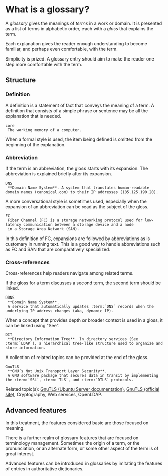 # What is a glossary?

A *glossary* gives the meanings of *terms* in a work or domain.
It is presented as a list of terms in alphabetic order, each with a *gloss* that explains the term.

Each explanation gives the reader enough understanding to become familiar, and perhaps even comfortable, with the term.

Simplicity is prized. A glossary entry should aim to make the reader one step more comfortable with the term.

## Structure

### Definition

A definition is a statement of fact that conveys the meaning of a term. 
A definition that consists of a simple phrase or sentence may be all the explanation that is needed.

```{glossary}
core
 The working memory of a computer.
```

When a formal style is used, the item being defined is omitted from the beginning of the explanation.

### Abbreviation

If the term is an abbreviation, the gloss starts with its expansion. The abbreviation is explained briefly after its expansion.

```{glossary}
DNS
 **Domain Name System**. A system that translates human-readable domain names (canonical.com) to their IP addresses (185.125.190.20).
```

A more conversational style is sometimes used, especially when the expansion of an abbreviation can be read as the subject of the gloss.

```{glossary}
FC
 Fiber Channel (FC) is a storage networking protocol used for low-latency communication between a storage device and a node
 in a Storage Area Network (SAN).
```

In this definition of FC, expansions are followed by abbreviations as is customary in running text.
This is a good way to handle abbreviations such as FC and SAN that are comparatively specialized.

### Cross-references

Cross-references help readers navigate among related terms.

If the gloss for a term discusses a second term, the second term should be linked.

<!-- {term}`DNS` replaced by *DNS* -->
<!-- other terms: LDAP, SSL, TLS, DTLS -->


```{glossary}
DDNS
 **Domain Name System**.
 A service that automatically updates :term:`DNS` records when the underlying IP address changes (aka, dynamic IP).
```

When a concept that provides depth or broader context is used in a gloss, it can be linked using "See".

```{glossary}
DIT
 **Directory Information Tree**. In directory services (See :term:`LDAP`), a hierarchical tree-like structure used to organize and store information.
```

A collection of related topics can be provided at the end of the gloss.

```{glossary}
GnuTLS
 **GNU’s Not Unix Transport Layer Security**.
 A GNU software package that secures data in transit by implementing the :term:`SSL`, :term:`TLS`, and :term:`DTLS` protocols.
```

Related topic(s): [GnuTLS (Ubuntu Server documentation)](https://documentation.ubuntu.com/server/explanation/crypto/gnutls/#), [GnuTLS (official site)](https://www.gnutls.org/), Cryptography, Web services, OpenLDAP.

## Advanced features

In this treatment, the features considered basic are those focused on meaning.

There is a further realm of glossary features that are focused on terminology management. Sometimes the origin of a term, or the pronunciation, or an alternate form, or some other aspect of the term is of great interest.

Advanced features can be introduced in glossaries by imitating the features of entries in authoritative dictionaries.
